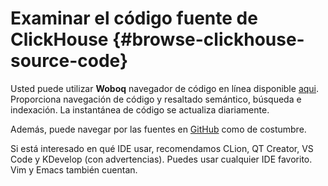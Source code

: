 # Examinar el código fuente de ClickHouse {#browse-clickhouse-source-code}

Usted puede utilizar **Woboq** navegador de código en línea disponible [aqui](https://clickhouse-test-reports.s3.yandex.net/codebrowser/html_report///ClickHouse/dbms/src/index.html). Proporciona navegación de código y resaltado semántico, búsqueda e indexación. La instantánea de código se actualiza diariamente.

Además, puede navegar por las fuentes en [GitHub](https://github.com/ClickHouse/ClickHouse) como de costumbre.

Si está interesado en qué IDE usar, recomendamos CLion, QT Creator, VS Code y KDevelop (con advertencias). Puedes usar cualquier IDE favorito. Vim y Emacs también cuentan.
